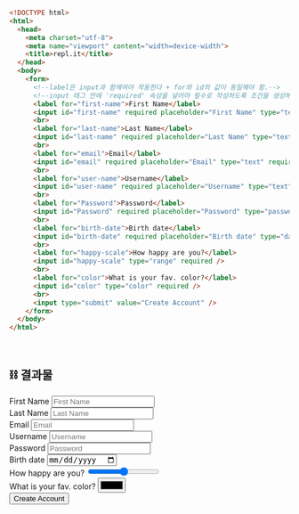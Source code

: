 ```html
<!DOCTYPE html>
<html>
  <head>
    <meta charset="utf-8">
    <meta name="viewport" content="width=device-width">
    <title>repl.it</title>
  </head>
  <body>
    <form>
      <!--label은 input과 함께여야 작동한다 + for와 id의 값이 동일해야 함.-->
      <!--input 태그 안에 'required' 속성을 넣어야 필수로 작성하도록 조건을 생성해줌.-->
      <label for="first-name">First Name</label>
      <input id="first-name" required placeholder="First Name" type="text" required /> 
      <br>
      <label for="last-name">Last Name</label>
      <input id="last-name" required placeholder="Last Name" type="text" required />
      <br>
      <label for="email">Email</label>
      <input id="email" required placeholder="Email" type="text" required />
      <br>
      <label for="user-name">Username</label>
      <input id="user-name" required placeholder="Username" type="text" required /> 
      <br>
      <label for="Password">Password</label>
      <input id="Password" required placeholder="Password" type="password" minlength="10" required />
      <br>
      <label for="birth-date">Birth date</label>
      <input id="birth-date" required placeholder="Birth date" type="date" required />
      <br>
      <label for="happy-scale">How happy are you?</label>
      <input id="happy-scale" type="range" required />
      <br>
      <label for="color">What is your fav. color?</label>
      <input id="color" type="color" required />
      <br>
      <input type="submit" value="Create Account" />
    </form>
  </body>
</html>
```

<br>

## ⛓ 결과물

<!DOCTYPE html>
<html>
  <head>
    <meta charset="utf-8">
    <meta name="viewport" content="width=device-width">
    <title>repl.it</title>
  </head>
  <body>
    <form>
      <!--label은 input과 함께여야 작동한다 + for와 id의 값이 동일해야 함.-->
      <!--input 태그 안에 'required' 속성을 넣어야 필수로 작성하도록 조건을 생성해줌.-->
      <label for="first-name">First Name</label>
      <input id="first-name" required placeholder="First Name" type="text" required /> 
      <br>
      <label for="last-name">Last Name</label>
      <input id="last-name" required placeholder="Last Name" type="text" required />
      <br>
      <label for="email">Email</label>
      <input id="email" required placeholder="Email" type="text" required />
      <br>
      <label for="user-name">Username</label>
      <input id="user-name" required placeholder="Username" type="text" required /> 
      <br>
      <label for="Password">Password</label>
      <input id="Password" required placeholder="Password" type="password" minlength="10" required />
      <br>
      <label for="birth-date">Birth date</label>
      <input id="birth-date" required placeholder="Birth date" type="date" required />
      <br>
      <label for="happy-scale">How happy are you?</label>
      <input id="happy-scale" type="range" required />
      <br>
      <label for="color">What is your fav. color?</label>
      <input id="color" type="color" required />
      <br>
      <input type="submit" value="Create Account" />
    </form>
  </body>
</html>